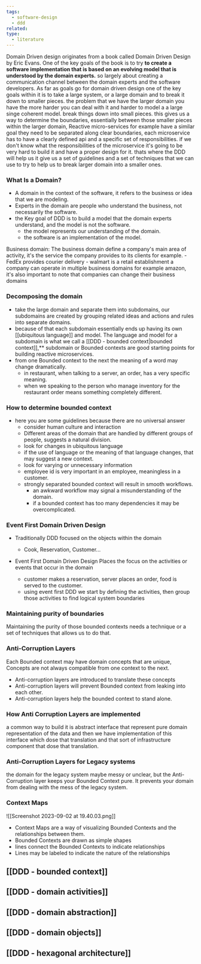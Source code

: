 ```yaml
---
tags:
  - software-design
  - ddd
related: 
type:
  - literature
---
```


Domain Driven design originates from a book called Domain Driven Design by Eric Evans.
One of the key goals of the book is to try **to create a software implementation that is based on an evolving model that is understood by the domain experts.** so largely about creating a communication channel between the domain experts and the software developers.
As far as goals go for domain driven design one of the key goals within it is to take a large system, or a large domain and to break it down to smaller pieces. the problem that we have the larger domain you have the more harder you can deal with it and harder to model a a large singe coherent model.
break things down into small pieces. this gives us a way to determine the boundaries, essentially between those smaller pieces within the larger domain,
Reactive micro-services for example have a similar goal they need to be separated along clear boundaries, each microservice has to have a clearly defined api and a specific set of responsibilities. if we don't know what the responsibilities of the microservice it's going to be very hard to build it and have a proper design for it.
thats where the DDD will help us it give us a set of guidelines and a set of techniques that we can use to try to help us to break larger domain into a smaller ones.
### What Is a Domain?
- A domain in the context of the software, it refers to the business or idea that we are modeling.
- Experts in the domain are people who understand the business, not necessarily the software.
- the Key goal of DDD is to build a model that the domain experts understand, and the model is not the software.
	- the model represents our understanding of the domain.
	- the software is an implementation of the model.

Business domain: The business domain define a company's main area of activity, it's the service the company provides to its clients for example. 
	- FedEx provides courier delivery
	- walmart is a retail establishment 
a company can operate in multiple business domains for example amazon, it's also important to note that companies can change their business domains 

### Decomposing the domain
- take the large domain and separate them into subdomains, our subdomains are created by grouping related ideas and actions and rules into separate domains.
- because of that each subdomain essentially ends up having its own [[ubiquitous language]] and model. The language and model for a subdomain is what we call a [[DDD - bounded context|bounded context]],** subdomain or Bounded contexts are good starting points for building reactive microservices.
- from one Bounded context to the next the meaning of a word may change dramatically.
	- in restaurant, when talking to a server, an order, has a very specific meaning.
	- when we speaking to the person who manage inventory for the restaurant order means something completely different.

### How to determine bounded context
- here you are some guidelines because there are no universal answer
	- consider human culture and interaction
	- Different areas of the domain that are handled by different groups of people, suggests a natural division.
	- look for changes in ubiquitous language
	- if the use of language or the meaning of that language changes, that may suggest a new context.
	- look for varying or unnecessary information
	- employee id is very important in an employee, meaningless in a customer.
	- strongly separated bounded context will result in smooth workflows.
		- an awkward workflow may signal a misunderstanding of the domain.
		- if a bounded context has too many dependencies it may be overcomplicated.
### Event First Domain Driven Design 
- Traditionally DDD focused on the objects within the domain
	- Cook, Reservation, Customer...

- Event First Domain Driven Design Places the focus on the activities or events that occur in the domain
	- customer makes a reservation, server places an order, food is served to the customer.
	- using event first DDD we start by defining the activities, then group those activities to find logical system boundaries

### Maintaining purity of boundaries 
 Maintaining the purity of those bounded contexts needs a technique or a set of techniques that allows us to do that.
### Anti-Corruption Layers

Each Bounded context may have domain concepts that are unique, Concepts are not always compatible from one context to the next.

- Anti-corruption layers are introduced to translate these concepts
- Anti-corruption layers will prevent Bounded context from leaking into each other.
- Anti-corruption layers help the bounded context to stand alone.

### **How Anti Corruption Layers are implemented**
a common way to build it is abstract interface that represent pure domain representation of the data and then we have implementation of this interface which dose that translation and that sort of infrastructure component that dose that translation.

### Anti-Corruption Layers for Legacy systems

the domain for the legacy system maybe messy or unclear, but the Anti-Corruption layer keeps your Bounded Context pure.
It prevents your domain from dealing with the mess of the legacy system.

### Context Maps
![[Screenshot 2023-09-02 at 19.40.03.png]]
- Context Maps are a way of visualizing Bounded Contexts and the relationships between them.
- Bounded Contexts are drawn as simple shapes
- lines connect the Bounded Contexts to indicate relationships
- Lines may be labeled to indicate the nature of the relationships


## [[DDD - bounded context]]
## [[DDD - domain activities]] 
## [[DDD - domain abstraction]]
## [[DDD - domain objects]]
## [[DDD - hexagonal architecture]]

